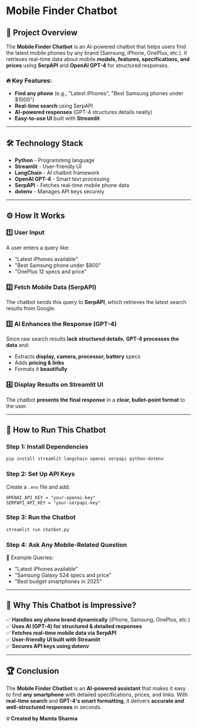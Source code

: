 # Mobile Finder Chatbot

## 📌 Project Overview
The **Mobile Finder Chatbot** is an AI-powered chatbot that helps users find the latest mobile phones by any brand (Samsung, iPhone, OnePlus, etc.). It retrieves real-time data about mobile **models, features, specifications, and prices** using **SerpAPI** and **OpenAI GPT-4** for structured responses.

### 🔥 Key Features:
- **Find any phone** (e.g., "Latest iPhones", "Best Samsung phones under $1000")
- **Real-time search** using SerpAPI
- **AI-powered responses** (GPT-4 structures details neatly)
- **Easy-to-use UI** built with **Streamlit**

---

## 🛠️ Technology Stack
- **Python** - Programming language
- **Streamlit** - User-friendly UI
- **LangChain** - AI chatbot framework
- **OpenAI GPT-4** - Smart text processing
- **SerpAPI** - Fetches real-time mobile phone data
- **dotenv** - Manages API keys securely

---

## ⚙️ How It Works

### 1️⃣ User Input
A user enters a query like:
  - "Latest iPhones available"
  - "Best Samsung phone under $800"
  - "OnePlus 12 specs and price"

### 2️⃣ Fetch Mobile Data (SerpAPI)
The chatbot sends this query to **SerpAPI**, which retrieves the latest search results from Google.

### 3️⃣ AI Enhances the Response (GPT-4)
Since raw search results **lack structured details**, **GPT-4 processes the data** and:
- Extracts **display, camera, processor, battery** specs
- Adds **pricing & links**
- Formats it **beautifully**

### 4️⃣ Display Results on Streamlit UI
The chatbot **presents the final response** in a **clear, bullet-point format** to the user.

---

## 🚀 How to Run This Chatbot

### Step 1: Install Dependencies
```bash
pip install streamlit langchain openai serpapi python-dotenv
```

### Step 2: Set Up API Keys
Create a `.env` file and add:
```
OPENAI_API_KEY = "your-openai-key"
SERPAPI_API_KEY = "your-serpapi-key"
```

### Step 3: Run the Chatbot
```bash
streamlit run chatbot.py
```

### Step 4: Ask Any Mobile-Related Question
🎯 Example Queries:
- "Latest iPhones available"
- "Samsung Galaxy S24 specs and price"
- "Best budget smartphones in 2025"

---

## 🎯 Why This Chatbot is Impressive?
✅ **Handles any phone brand dynamically** (iPhone, Samsung, OnePlus, etc.)  
✅ **Uses AI (GPT-4) for structured & detailed responses**  
✅ **Fetches real-time mobile data via SerpAPI**  
✅ **User-friendly UI built with Streamlit**  
✅ **Secures API keys using dotenv**  

---

## 🏆 Conclusion
The **Mobile Finder Chatbot** is an **AI-powered assistant** that makes it easy to find **any smartphone** with detailed specifications, prices, and links. With **real-time search** and **GPT-4's smart formatting**, it delivers **accurate and well-structured responses** in seconds.  
 

**💡 Created by Mamta Sharma**
